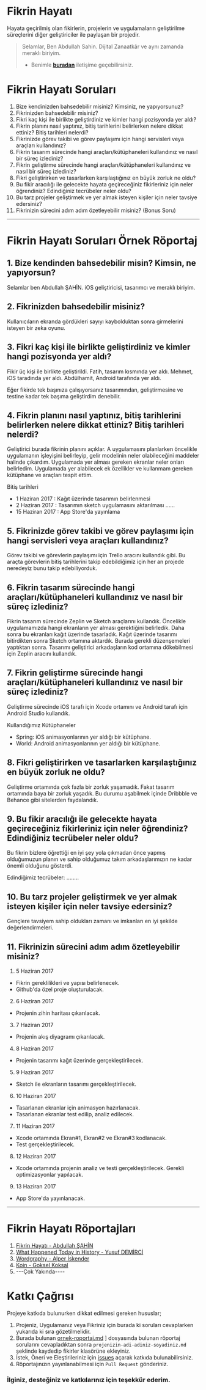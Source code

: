 # Fikrin Hayatı
Hayata geçirilmiş olan fikirlerin, projelerin ve uygulamaların geliştirilme süreçlerini diğer geliştiriciler ile paylaşan bir projedir.

> Selamlar, Ben Abdullah Sahin. Dijital Zanaatkâr ve aynı zamanda meraklı biriyim.
> * Benimle [**buradan**](mailto:abdullah@kodaman.io) iletişime geçebilirsiniz.


# Fikrin Hayatı Soruları

1. Bize kendinizden bahsedebilir misiniz? Kimsiniz, ne yapıyorsunuz?
2. Fikrinizden bahsedebilir misiniz?
3. Fikri kaç kişi ile birlikte geliştirdiniz ve kimler hangi pozisyonda yer aldı?
4. Fikrin planını nasıl yaptınız, bitiş tarihlerini belirlerken nelere dikkat ettiniz? Bitiş tarihleri nelerdi?
5. Fikrinizde görev takibi ve görev paylaşımı için hangi servisleri veya araçları kullandınız?
6. Fikrin tasarım sürecinde hangi araçları/kütüphaneleri kullandınız ve nasıl bir süreç izlediniz?
7. Fikrin geliştirme sürecinde hangi araçları/kütüphaneleri kullandınız ve nasıl bir süreç izlediniz?
8. Fikri geliştirirken ve tasarlarken karşılaştığınız en büyük zorluk ne oldu?
9. Bu fikir aracılığı ile gelecekte hayata geçireceğiniz fikirleriniz için neler öğrendiniz? Edindiğiniz tecrübeler neler oldu?
10. Bu tarz projeler geliştirmek ve yer almak isteyen kişiler için neler tavsiye edersiniz?
11. Fikrinizin sürecini adım adım özetleyebilir misiniz? (Bonus Soru)

***

# Fikrin Hayatı Soruları Örnek Röportaj

## 1. Bize kendinden bahsedebilir misin? Kimsin, ne yapıyorsun?

Selamlar ben Abdullah ŞAHİN. iOS geliştiricisi, tasarımcı ve meraklı biriyim.


## 2. Fikrinizden bahsedebilir misiniz?

Kullanıcıların ekranda gördükleri sayıyı kaybolduktan sonra girmelerini isteyen bir zeka oyunu.


## 3. Fikri kaç kişi ile birlikte geliştirdiniz ve kimler hangi pozisyonda yer aldı?

Fikir üç kişi ile birlikte geliştirildi. Fatih, tasarım kısmında yer aldı.
Mehmet, iOS taradında yer aldı. Abdülhamit, Android tarafında yer aldı.

Eğer fikirde tek başınıza çalışıyorsanız tasarımından, geliştirmesine ve testine
kadar tek başıma geliştirdim denebilir.


## 4. Fikrin planını nasıl yaptınız, bitiş tarihlerini belirlerken nelere dikkat ettiniz? Bitiş tarihleri nelerdi?

Geliştirici burada fikrinin planını açıklar.
A uygulamasını planlarken öncelikle uygulamanın işleyişini belirleyip, gelir modelinin neler olabileceğini maddeler halinde çıkardım.
Uygulamada yer alması gereken ekranlar neler onları belirledim.
Uygulamada yer alabilecek ek özellikler ve kullanmam gereken kütüphane ve araçları tespit ettim.

Bitiş tarihleri
- 1 Haziran 2017 : Kağıt üzerinde tasarımın belirlenmesi
- 2 Haziran 2017 : Tasarımın sketch uygulamasını aktarılması
......
- 15 Haziran 2017 : App Store'da yayınlama


## 5. Fikrinizde görev takibi ve görev paylaşımı için hangi servisleri veya araçları kullandınız?

Görev takibi ve görevlerin paylaşımı için Trello aracını kullandık gibi. Bu araçta görevlerin bitiş tarihlerini takip edebildiğimiz için her an projede neredeyiz bunu takip edebiliyorduk.


## 6. Fikrin tasarım sürecinde hangi araçları/kütüphaneleri kullandınız ve nasıl bir süreç izlediniz?

Fikrin tasarım sürecinde Zeplin ve Sketch araçlarını kullandık.
Öncelikle uygulamamızda hangi ekranların yer alması gerektiğini belirledik.
Daha sonra bu ekranları kağıt üzerinde tasarladık.
Kağıt üzerinde tasarımı bitirdikten sonra Sketch ortamına aktardık. Burada gerekli düzenşemeleri yaptıktan sonra.
Tasarımı geliştirici arkadaşların kod ortamına dökebilmesi için Zeplin aracını kullandık.


## 7. Fikrin geliştirme sürecinde hangi araçları/kütüphaneleri kullandınız ve nasıl bir süreç izlediniz?

Geliştirme sürecinde iOS tarafı için Xcode ortamını ve Android tarafı için Android Studio kullandık.

Kullandığımız Kütüphaneler
- Spring: iOS animasyonlarının yer aldığı bir kütüphane.
- World: Android animasyonlarının yer aldığı bir kütüphane.


## 8. Fikri geliştirirken ve tasarlarken karşılaştığınız en büyük zorluk ne oldu?

Geliştirme ortamında çok fazla bir zorluk yaşamadık.
Fakat tasarım ortamında baya bir zorluk yaşadık. Bu durumu aşabilmek içinde Dribbble ve Behance gibi sitelerden faydalandık.


## 9. Bu fikir aracılığı ile gelecekte hayata geçireceğiniz fikirleriniz için neler öğrendiniz? Edindiğiniz tecrübeler neler oldu?

Bu fikrin bizlere öğrettiği en iyi şey yola çıkmadan önce yapmış olduğumuzun planın ve sahip olduğumuz takım arkadaşlarımızın ne kadar önemli olduğunu gösterdi.

Edindiğimiz tecrübeler:
........


## 10. Bu tarz projeler geliştirmek ve yer almak isteyen kişiler için neler tavsiye edersiniz?

Gençlere tavsiyem sahip oldukları zamanı ve imkanları en iyi şekilde değerlendirmeleri.


## 11. Fikrinizin sürecini adım adım özetleyebilir misiniz?

1. 5 Haziran 2017
- Fikrin gereklilikleri ve yapısı belirlenecek.
- Github'da özel proje oluşturulacak.

2. 6 Haziran 2017
- Projenin zihin haritası çıkarılacak.

3. 7 Haziran 2017
- Projenin akış diyagramı çıkarılacak.

4. 8 Haziran 2017
- Projenin tasarımı kağıt üzerinde gerçekleştirilecek.

5. 9 Haziran 2017
- Sketch ile ekranların tasarımı gerçekleştirilecek.

6. 10 Haziran 2017
- Tasarlanan ekranlar için animasyon hazırlanacak.
- Tasarlanan ekranlar test edilip, analiz edilecek.

7. 11 Haziran 2017
- Xcode ortamında Ekran#1, Ekran#2 ve Ekran#3 kodlanacak.
- Test gerçekleştirilecek.

8. 12 Haziran 2017
- Xcode ortamında projenin analiz ve testi gerçekleştirilecek. Gerekli optimizasyonlar yapılacak.

9. 13 Haziran 2017
- App Store'da yayınlanacak.

***

# Fikrin Hayatı Röportajları
1. [Fikrin Hayatı - Abdullah ŞAHİN](https://github.com/mrabdullahsahin/fikrin-hayati/blob/master/fikirler/fikrin-hayati-abdullah-sahin.md)
2. [What Happened Today in History - Yusuf DEMİRCİ](https://github.com/mrabdullahsahin/fikrin-hayati/blob/master/fikirler/what-happened-today-in-history-yusuf-demirci.md)
3. [Wordgraphy - Alper İskender](https://github.com/mrabdullahsahin/fikrin-hayati/blob/master/fikirler/wordgraphy-alper-iskender.md)
4. [Koin - Goksel Koksal](https://github.com/mrabdullahsahin/fikrin-hayati/blob/master/fikirler/koin-goksel-koksal.md)
5. ---Çok Yakında----


# Katkı Çağrısı
Projeye katkıda bulunurken dikkat edilmesi gereken hususlar;
1. Projeniz, Uygulamanız veya Fikriniz için burada ki soruları cevaplarken yukarıda ki sıra gözetilmelidir.
2. Burada bulunan [ornek-roportaj.md](https://github.com/mrabdullahsahin/fikrin-hayati/blob/master/ornek-roportaj.md)
] dosyasında bulunan röportaj sorularını cevapladıktan sonra `projenizin-adi-adiniz-soyadiniz.md` şeklinde kaydedip fikirler klasörüne ekleyiniz.
3. İstek, Öneri ve Eleştirileriniz için [issues](https://github.com/mrabdullahsahin/fikrin-hayati/issues/new) açarak katkıda bulunabilirsiniz.
4. Röportajınızın yayınlanabilmesi için `Pull Request` gönderiniz.

### İlginiz, desteğiniz ve katkılarınız için teşekkür ederim.
